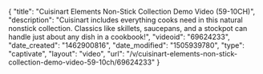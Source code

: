 {
    "title": "Cuisinart Elements Non-Stick Collection Demo Video (59-10CH)",
    "description": "Cuisinart includes everything cooks need in this natural nonstick collection. Classics like skillets, saucepans, and a stockpot can handle just about any dish in a cookbook!",
    "videoid": "69624233",
    "date_created": "1462900816",
    "date_modified": "1505939780",
    "type": "captivate",
    "layout": "video",
    "url": "\/v\/cuisinart-elements-non-stick-collection-demo-video-59-10ch\/69624233"
}